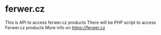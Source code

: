 # ferwer.cz
This is API to access ferwer.cz products
There will be PHP script to access Ferwer.cz products
More info on https://ferwer.cz
